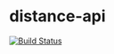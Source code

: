 # distance-api

[![Build Status](https://travis-ci.org/marcelopazzo/distance-api.svg?branch=master)](https://travis-ci.org/marcelopazzo/distance-api)